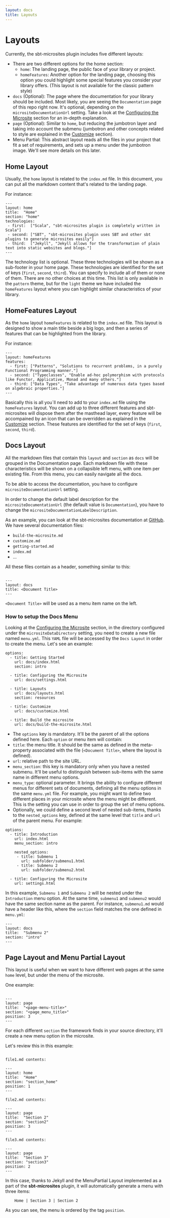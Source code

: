 ```yaml
---
layout: docs
title: Layouts
---
```


# Layouts

Currently, the sbt-microsites plugin includes five different layouts:

- There are two different options for the home section:
    - `home`: The landing page, the public face of your library or project.
    - `homeFeatures`: Another option for the landing page, choosing this option you could highlight some special features you consider your library offers. (This layout is not available for the classic pattern style)
- `docs` (Optional): The page where the documentation for your library should be included. Most likely, you are seeing the `Documentation` page of this repo right now. It's optional, depending on the `micrositeDocumentationUrl` setting. Take a look at the [Configuring the Microsite](settings.html) section for an in-depth explanation.
- `page` (Optional): Similar to `home`, but reducing the jumbotron layer and taking into account the submenu (jumbotron and other concepts related to style are explained in the [Customize](customize.html) section).
- Menu Partial: This abstract layout reads all the files in your project that fit a set of requirements, and sets up a menu under the jumbotron image. We'll see more details on this later.

## Home Layout

Usually, the `home` layout is related to the `index.md` file. In this document, you can put all the markdown content that's related to the landing page.

For instance:

```
---
layout: home
title:  "Home"
section: "home"
technologies:
 - first:  ["Scala", "sbt-microsites plugin is completely written in Scala"]
 - second: ["SBT", "sbt-microsites plugin uses SBT and other sbt plugins to generate microsites easily"]
 - third:  ["Jekyll", "Jekyll allows for the transformation of plain text into static websites and blogs."]
---
```

The technology list is optional. These three technologies will be shown as a sub-footer in your home page. These technologies are identified for the set of keys (`first`, `second`, `third`). You can specify to include all of them or none of them. There are no other choices at this time.
This list is only available in the `pattern` theme, but for the `light` theme we have included the `homeFeatures` layout where you can highlight similar characteristics of your library.


## HomeFeatures Layout

As the `home` layout `homeFeatures` is related to the `index.md` file.
This layout is designed to show a main title beside a big logo, and then a series of features that can be highlighted from the library.

For instance:

```
---
layout: homeFeatures
features:
  - first: ["Patterns", "Solutions to recurrent problems, in a purely Functional Programming manner."]
  - second: ["Typeclasses", "Enable ad-hoc polymorphism with protocols like Functor, Applicative, Monad and many others."]
  - third: ["Data Types", "Take advantage of numerous data types based on algebraic properties."]
---
```

Basically this is all you´ll need to add to your `index.md` file using the `homeFeatures` layout.
You can add up to three different features and sbt-microsites will dispose them after the masthead layer, every feature will be accompained by an icon that can be overridden as explained in the [Customize](customize.html) section.
These features are identified for the set of keys (`first`, `second`, `third`).

## Docs Layout

All the markdown files that contain this `layout` and `section` as `docs` will be grouped in the Documentation page. Each markdown file with these characteristics will be shown on a collapsible left menu, with one item per existing file. From this menu, you can easily navigate all the docs.

To be able to access the documentation, you have to configure `micrositeDocumentationUrl` setting.

In order to change the default label description for the `micrositeDocumentationUrl` (the default value is `Documentation`), you have to change the `micrositeDocumentationLabelDescription`.

As an example, you can look at the sbt-microsites documentation at [GitHub](https://github.com/47deg/sbt-microsites/tree/master/docs/src/main/tut). We have several documentation files:

- `build-the-microsite.md`
- `customize.md`
- `getting-started.md`
- `index.md`
- ...

All these files contain as a header, something similar to this:

```

---
layout: docs
title: <Document Title>
---
```

`<Document Title>` will be used as a menu item name on the left.

### How to setup the Docs Menu

Looking at the [Configuring the Microsite](settings.html) section, in the directory configured under the `micrositeDataDirectory` setting, you need to create a new file named `menu.yml`. This `YAML` file will be accessed by the `Docs Layout` in order to create the menu. Let's see an example:

```
options:
  - title: Getting Started
    url: docs/index.html
    section: intro

  - title: Configuring the Microsite
    url: docs/settings.html

  - title: Layouts
    url: docs/layouts.html
    section: resources

  - title: Customize
    url: docs/customize.html

  - title: Build the microsite
    url: docs/build-the-microsite.html
```

* The `options` key is mandatory. It'll be the parent of all the options defined here. Each `option` or menu item will contain:
* `title`: the menu title. It should be the same as defined in the meta-property associated with the file (`<Document Title>`, where the layout is defined).
* `url`: relative path to the site URL.
* `menu_section`: this key is mandatory only when you have a nested submenu. It'll be useful to distinguish between sub-items with the same name in different menu options.
* `menu_type`: optional parameter. It brings the ability to configure different menus for different sets of documents, defining all the menu options in the same `menu.yml` file. For example, you might want to define two different places in your microsite where the menu might be different. This is the setting you can use in order to group the set of menu options.
* Optionally, we could define a second level of nested sub-items, thanks to the `nested_options` key, defined at the same level that `title` and `url` of the parent menu. For example:

```
options:
  - title: Introduction
    url: index.html
    menu_section: intro

    nested_options:
     - title: Submenu 1
       url: subfolder/submenu1.html
     - title: Submenu 2
       url: subfolder/submenu2.html

  - title: Configuring the Microsite
    url: settings.html
```

In this example, `Submenu 1` and `Submenu 2` will be nested under the `Introduction` menu option. At the same time, `submenu1` and `submenu2` would have the same section name as the parent. For instance, `submenu1.md` would have a header like this, where the `section` field matches the one defined in `menu.yml`:

```
---
layout: docs
title:  "Submenu 2"
section: "intro"
---
```

## Page Layout and Menu Partial Layout

This layout is useful when we want to have different web pages at the same `home` level, but under the menu of the microsite.

One example:

```

---
layout: page
title:  "<page-menu-title>"
section: "<page_menu_title>"
position: 3
---
```

For each different `section` the framework finds in your source directory, it'll create a new menu option in the microsite.

Let's review this in this example:

```

file1.md contents:

---
layout: home
title:  "Home"
section: "section_home"
position: 1
---

file2.md contents:

---
layout: page
title:  "Section 2"
section: "section2"
position: 3
---

file3.md contents:

---
layout: page
title:  "Section 3"
section: "section3"
position: 2
---
```

In this case, thanks to Jekyll and the MenuPartial Layout implemented as a part of the **sbt-microsites** plugin, it will automatically generate a menu with three items:

        Home | Section 3 | Section 2

As you can see, the menu is ordered by the tag `position`.
